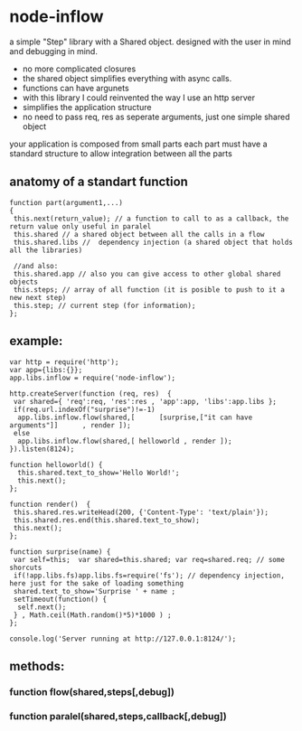 # node-inflow
  a simple "Step" library with a Shared object.
  designed with the user in mind
  and debugging in mind.

* no more complicated closures
* the shared object simplifies everything with async calls.
* functions can have argunets
* with this library I could reinvented the way I use an http server
* simplifies the application structure
* no need to pass req, res as seperate arguments, just one simple shared object


your application is composed from small parts
each part must have a standard structure to allow integration between all the parts

## anatomy of a standart function
    function part(argument1,...)
    {
     this.next(return_value); // a function to call to as a callback, the return value only useful in paralel
     this.shared // a shared object between all the calls in a flow
     this.shared.libs //  dependency injection (a shared object that holds all the libraries)
     
     //and also:
     this.shared.app // also you can give access to other global shared objects
     this.steps; // array of all function (it is posible to push to it a new next step)
     this.step; // current step (for information);
    };


## example:
    var http = require('http');
    var app={libs:{}};
    app.libs.inflow = require('node-inflow');
    
    http.createServer(function (req, res)  {
     var shared={ 'req':req, 'res':res , 'app':app, 'libs':app.libs };
     if(req.url.indexOf("surprise")!=-1)
      app.libs.inflow.flow(shared,[      [surprise,["it can have arguments"]]      , render ]);
     else
      app.libs.inflow.flow(shared,[ helloworld , render ]);
    }).listen(8124);
    
    function helloworld() {
      this.shared.text_to_show='Hello World!';
      this.next();
    };
    
    function render()  {
     this.shared.res.writeHead(200, {'Content-Type': 'text/plain'});
     this.shared.res.end(this.shared.text_to_show);     
     this.next();
    };
    
    function surprise(name) {
     var self=this;  var shared=this.shared; var req=shared.req; // some shorcuts
     if(!app.libs.fs)app.libs.fs=require('fs'); // dependency injection, here just for the sake of loading something
     shared.text_to_show='Surprise ' + name ;
     setTimeout(function() {
      self.next();
     } , Math.ceil(Math.random()*5)*1000 ) ;
    };
        
    console.log('Server running at http://127.0.0.1:8124/');

## methods:

###  function flow(shared,steps[,debug])
 
###  function paralel(shared,steps,callback[,debug])
